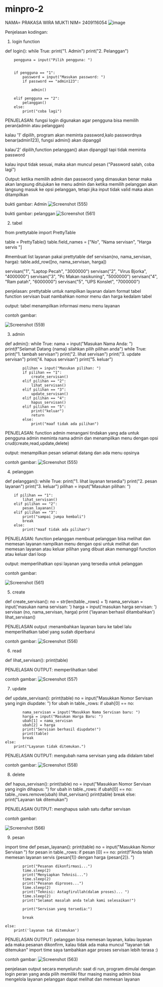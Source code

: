 # minpro-2
NAMA= PRAKASA WIRA MUKTI
NIM= 2409116054
![image](https://github.com/user-attachments/assets/65ea1a9a-3944-4eec-8085-f76c0295b5d5)


Penjelasan kodingan:

1. login function
   
def login():
    while True:
        print("1. Admin")
        print("2. Pelanggan")
        
        pengguna = input("Pilih pengguna: ")
        

        if pengguna == "1":
            password = input("Masukan password: ")
            if password == "admin123":
                
                admin()
        
        elif pengguna == "2":
            pelanggan()
        else:
            print("coba lagi")

PENJELASAN:
fungsi login digunakan agar pengguna bisa memilih peran(admin atau pelanggan)

kalau '1' dipilih, program akan meminta password,kalo passwordnya benar(admin123), fungsi admin() akan dipanggil

kalau'2' dipilih,function pelanggan() akan dipanggil tapi tidak meminta password

kalau input tidak sesuai, maka akan muncul pesan ("Password salah, coba lagi")

Output:
ketika memilih admin dan password yang dimasukan benar maka akan langsung ditujukan ke menu admin dan ketika memilih pelanggan akan langsung masuk ke opsi pelanggan, tetapi jika input tidak valid maka akan ditampilkan


bukti gambar: Admin
![Screenshot (555)](https://github.com/user-attachments/assets/cb7548b4-9744-45b7-97cd-e992788ba700)

bukti gambar: pelanggan
![Screenshot (561)](https://github.com/user-attachments/assets/12ba8f97-a0fb-4a0f-afe7-5336a367f4ce)

2. tabel 

from prettytable import PrettyTable

table = PrettyTable()
table.field_names = ["No", "Nama servisan", "Harga servis "]

#membuat list layanan pakai prettytable
def servisan(no, nama_servisan, harga):
    table.add_row([no, nama_servisan, harga])

servisan("1",  "Laptop Pecah", "3000000")
servisan("2",  "Virus Bjorka", "4000000")
servisan("3",  "Pc Makan nasikuning", "5000000")
servisan("4",  "Ram patah", "6000000")
servisan("5",  "UPS Konslet", "7000000")

penjelasan:
prettytable untuk nampilkan layanan dalam format tabel
function servisan buat nambahkan nomor menu dan harga kedalam tabel

output:
tabel menampilkan informasi menu menu layanan 

contoh gambar:

![Screenshot (559)](https://github.com/user-attachments/assets/41a60e6a-740d-4d5b-ab21-06c01681ef37)

3. admin

def admin():
    while True:
        nama = input("Masukan Nama Anda: ")
        print(f"Selamat Datang {nama} silahkan pilih pilihan anda")
        while True:
            print("1. tambah servisan")
            print("2. lihat servisan")
            print("3. update servisan")
            print("4. hapus servisan")
            print("5. keluar")
        
            pilihan = input("Masukan pilihan: ")
            if pilihan == "1":
                create_servisan()
            elif pilihan == "2":
                lihat_servisan()
            elif pilihan == "3":
                update_servisan()
            elif pilihan == "4":
                hapus_servisan()
            elif pilihan == "5":
                print("keluar")
                return
            else:
                print("maaf tidak ada pilihan")

PENJELASAN:
function admin menangani tindakan yang ada untuk pengguna admin
meminta nama admin dan menampilkan menu dengan opsi crud(create,read,update,delete)

output:
menampilkan pesan selamat datang dan ada menu opsinya

contoh gambar:
![Screenshot (555)](https://github.com/user-attachments/assets/2dd99c58-35ea-46b6-9fbf-9f69acec4b87)


4. pelanggan

def pelanggan():
    while True:
        print("1. lihat layanan tersedia")
        print("2. pesan layanan")
        print("3. keluar")
        pilihan = input("Masukan pilihan: ")

        if pilihan == "1":
            lihat_servisan()
        elif pilihan == "2":
            pesan_layanan()
        elif pilihan == "3":
            print("sampai jumpa kembali")
            break
        else:
            print("maaf tidak ada pilihan")

PENJELASAN:
function pelanggan membuat pelanggan bisa melihat dan memesan layanan
nampilkan menu dengan opsi untuk melihat dan memesan layanan atau keluar
pilihan yang dibuat akan memanggil function atau keluar dari loop

output:
memperlihatkan opsi layanan yang tersedia untuk pelanggan

contoh gambar:

![Screenshot (561)](https://github.com/user-attachments/assets/54c4eba8-55a9-4f17-a2bc-6f144d75e11c)

5. create

def create_servisan():
    no = str(len(table._rows) + 1)
    nama_servisan = input('masukan nama servisan: ')
    harga = input('masukan harga servisan: ')
    servisan (no, nama_servisan, harga)
    print ('layanan berhasil ditambahkan')
    lihat_servisan()

PENJELASAN output 
:menambahkan layanan baru ke tabel lalu memperlihatkan tabel yang sudah diperbarui

contoh gambar:
![Screenshot (556)](https://github.com/user-attachments/assets/04326697-31fc-4be5-802a-2a70866afd55)

6. read

def lihat_servisan():
    print(table)

PENJELASAN OUTPUT: 
memperlihatkan tabel

contoh gambar:
![Screenshot (557)](https://github.com/user-attachments/assets/03777715-d258-46a2-b260-4908cc432240)

7. update

def update_servisan():
    print(table)
    no = input("Masukkan Nomor Servisan yang ingin diupdate: ")
    for ubah in table._rows:
        if ubah[0] == no:
            
            nama_servisan = input("Masukkan Nama Servisan baru: ")
            harga = input("Masukan Harga Baru: ")
            ubah[1] = nama_servisan
            ubah[2] = harga
            print("Servisan berhasil diupdate!")
            print(table)
            break
    else:
        print("Layanan tidak ditemukan.")

PENJELASAN OUTPUT:
mengubah nama servisan yang ada didalam tabel

contoh gambar:
![Screenshot (558)](https://github.com/user-attachments/assets/8cb46c29-9422-452f-a295-86aad4f6b7ce)

8. delete

def hapus_servisan():
    print(table)
    no = input("Masukkan Nomor Servisan yang ingin dihapus: ")
    for ubah in table._rows:
        if ubah[0] == no:
            table._rows.remove(ubah)
            lihat_servisan()
            print(table)
            break
    else:
        print("Layanan tak ditemukan")

PENJELASAN OUTPUT:
menghapus salah satu daftar servisan

contoh gambar:

![Screenshot (566)](https://github.com/user-attachments/assets/5ace4fbc-15fd-436e-beeb-0d8bafe7b0d2)

9. pesan

import time
def pesan_layanan():
    print(table)
    no = input("Masukkan Nomor Servisan ")
    for pesan in table._rows:
        if pesan [0] == no:
            print(f"Anda telah memesan layanan servis {pesan[1]} dengan harga {pesan[2]}. ")

            
            print("Pesanan dikonfirmasi...")
            time.sleep(2)
            print("Menyiapkan Teknisi...")
            time.sleep(2)
            print("Pesanan diproses...")
            time.sleep(2)
            print("Teknisi: Astagfirullah(dalam proses)... ")
            time.sleep(2)
            print("Selamat masalah anda telah kami selesaikan!")
            
            print("Servisan yang tersedia:")
            
            break
            
    else:
        print('layanan tak ditemukan')

PENJELASAN OUTPUT:
pelanggan bisa memesan layanan, kalau layanan ada maka pesanan dikonfirm, kalau tidak ada maka muncul "layanan tak ditemukan"
import time saya tambahkan agar proses servisan lebih terasa :)

contoh gambar:
![Screenshot (563)](https://github.com/user-attachments/assets/9823c03a-f64a-4a4c-9a66-92b41b0d2dc4)


penjelasan output secara menyeluruh:
saat di run, program dimulai dengan login
peran yang anda pilih memiliki fitur masing masing
admin bisa mengelola layanan 
pelanggan dapat melihat dan memesan layanan




  
